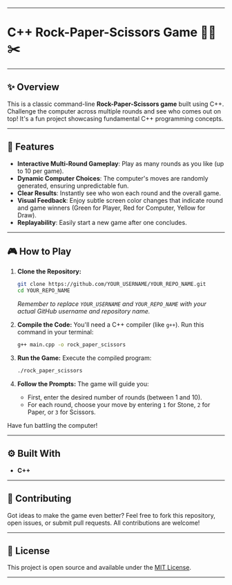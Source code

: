 

-----

# C++ Rock-Paper-Scissors Game 🗿📄✂️

[](https://opensource.org/licenses/MIT)

-----

## ✨ Overview

This is a classic command-line **Rock-Paper-Scissors game** built using C++. Challenge the computer across multiple rounds and see who comes out on top\! It's a fun project showcasing fundamental C++ programming concepts.

-----

## 🚀 Features

  * **Interactive Multi-Round Gameplay**: Play as many rounds as you like (up to 10 per game).
  * **Dynamic Computer Choices**: The computer's moves are randomly generated, ensuring unpredictable fun.
  * **Clear Results**: Instantly see who won each round and the overall game.
  * **Visual Feedback**: Enjoy subtle screen color changes that indicate round and game winners (Green for Player, Red for Computer, Yellow for Draw).
  * **Replayability**: Easily start a new game after one concludes.

-----

## 🎮 How to Play

1.  **Clone the Repository:**

    ```bash
    git clone https://github.com/YOUR_USERNAME/YOUR_REPO_NAME.git
    cd YOUR_REPO_NAME
    ```

    *Remember to replace `YOUR_USERNAME` and `YOUR_REPO_NAME` with your actual GitHub username and repository name.*

2.  **Compile the Code:**
    You'll need a C++ compiler (like `g++`). Run this command in your terminal:

    ```bash
    g++ main.cpp -o rock_paper_scissors
    ```

3.  **Run the Game:**
    Execute the compiled program:

    ```bash
    ./rock_paper_scissors
    ```

4.  **Follow the Prompts:**
    The game will guide you:

      * First, enter the desired number of rounds (between 1 and 10).
      * For each round, choose your move by entering `1` for Stone, `2` for Paper, or `3` for Scissors.

Have fun battling the computer\!

-----

## ⚙️ Built With

  * **C++**

-----

## 🤝 Contributing

Got ideas to make the game even better? Feel free to fork this repository, open issues, or submit pull requests. All contributions are welcome\!

-----

## 📄 License

This project is open source and available under the [MIT License](https://www.google.com/search?q=LICENSE).

-----

